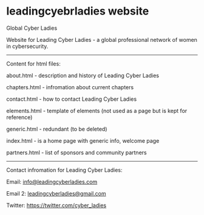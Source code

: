 # leadingcyebrladies website 
Global Cyber Ladies

Website for Leading Cyber Ladies - a global professional network of women in cybersecurity.

***

Content for html files:

about.html - description and history of Leading Cyber Ladies

chapters.html - infromation about current chapters

contact.html - how to contact Leading Cyber Ladies

elements.html - template of elements (not used as a page but is kept for reference)

generic.html - redundant (to be deleted)

index.html - is a home page with generic info, welcome page

partners.html - list of sponsors and community partners

***

Contact infromation for Leading Cyber Ladies:

Email: info@leadingcyberladies.com

Email 2: leadingcyberladies@gmail.com

Twitter: https://twitter.com/cyber_ladies 


